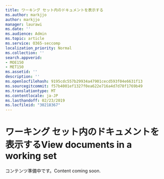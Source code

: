 ```yaml
---
title: ワーキング セット内のドキュメントを表示する
ms.author: markjjo
author: markjjo
manager: laurawi
ms.date: ''
ms.audience: Admin
ms.topic: article
ms.service: O365-seccomp
localization_priority: Normal
ms.collection: ''
search.appverid:
- MOE150
- MET150
ms.assetid: ''
description: ''
ms.openlocfilehash: 9195cdc557b29934a47901cecd593f04e6631f13
ms.sourcegitcommit: f57b4001ef1327f0ea622e716a4d7d78f1769b49
ms.translationtype: MT
ms.contentlocale: ja-JP
ms.lasthandoff: 02/23/2019
ms.locfileid: "30218367"
---
```

# <a name="view-documents-in-a-working-set"></a><span data-ttu-id="c0ec9-102">ワーキング セット内のドキュメントを表示する</span><span class="sxs-lookup"><span data-stu-id="c0ec9-102">View documents in a working set</span></span>

<span data-ttu-id="c0ec9-103">コンテンツ準備中です。</span><span class="sxs-lookup"><span data-stu-id="c0ec9-103">Content coming soon.</span></span>